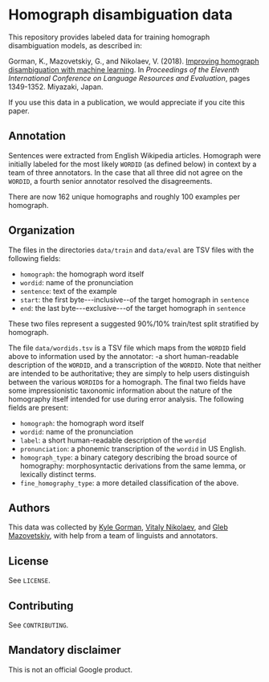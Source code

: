 # Homograph disambiguation data

This repository provides labeled data for training homograph disambiguation
models, as described in:

Gorman, K., Mazovetskiy, G., and Nikolaev, V. (2018). [Improving homograph
disambiguation with machine
learning](https://www.aclweb.org/anthology/L18-1215/). In 
_Proceedings of the Eleventh International Conference on Language Resources
and Evaluation_, pages 1349-1352. Miyazaki, Japan.

If you use this data in a publication, we would appreciate if you cite this
paper.

## Annotation

Sentences were extracted from English Wikipedia articles. Homograph were
initially labeled for the most likely `WORDID` (as defined below) in context by
a team of three annotators. In the case that all three did not agree on the
`WORDID`, a fourth senior annotator resolved the disagreements.

There are now 162 unique homographs and roughly 100 examples per homograph.

## Organization

The files in the directories `data/train` and `data/eval` are TSV files with
the following fields:

* `homograph`: the homograph word itself
* `wordid`: name of the pronunciation
* `sentence`: text of the example
* `start`: the first byte---inclusive--of the target homograph in
   `sentence`
* `end`: the last byte---exclusive---of the target homograph in `sentence`

These two files represent a suggested 90%/10% train/test split stratified by
homograph.

The file `data/wordids.tsv` is a TSV file which maps from the `WORDID` field
above to information used by the annotator: -a short human-readable description
of the `WORDID`, and a transcription of the `WORDID`. Note that neither are 
intended to be authoritative; they are simply to help users distinguish between
the various `WORDID`s for a homograph. The final two fields have some
impressionistic taxonomic information about the nature of the homography itself
intended for use during error analysis. The following fields are present:

* `homograph`: the homograph word itself
* `wordid`: name of the pronunciation
* `label`: a short human-readable description of the `wordid`
* `pronunciation`: a phonemic transcription of the `wordid` in US English.
* `homograph_type`: a binary category describing the broad source of
  homography: morphosyntactic derivations from the same lemma, or lexically
  distinct terms.
* `fine_homography_type`: a more detailed classification of the above.

## Authors

This data was collected by [Kyle Gorman](mailto:kbg@google.com),
[Vitaly Nikolaev](mailto:vitalyn@google.com), and
[Gleb Mazovetskiy](mailto:glebm@google.com), with help from a team of linguists
and annotators.

## License

See `LICENSE`.

## Contributing

See `CONTRIBUTING`.

## Mandatory disclaimer

This is not an official Google product.
